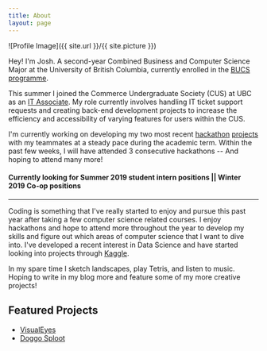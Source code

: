 ```yaml
---
title: About
layout: page
---
```

![Profile Image]({{ site.url }}/{{ site.picture }})

Hey! I'm Josh. A second-year Combined Business and Computer Science Major at the
University of British Columbia, currently enrolled in the [BUCS programme](https://mybcom.sauder.ubc.ca/courses-money-enrolment/program-requirements/combined-major-in%C2%A0business-and-computer-science).

This summer I joined the Commerce Undergraduate Society (CUS) at UBC as an [IT Associate](http://it.cus.ca/). My role
currently involves handling IT ticket support requests and creating back-end development projects
to increase the efficiency and accessibility of varying features for users within the CUS.

I'm currently working on developing my two most recent [hackathon](https://joshflchan.github.io/bizhacks-visualeyes/)
[projects](https://joshflchan.github.io/nwhacks-ichooseyou/) with my teammates at a steady pace during the academic term. Within
the past few weeks, I will have attended 3 consecutive hackathons -- And hoping to attend many more!

#### Currently looking for Summer 2019 student intern positions || Winter 2019 Co-op positions

---

Coding is something that I've really started to enjoy and pursue this past year after taking a few computer science related courses. I enjoy hackathons and hope to attend more throughout the year to develop my skills and figure out which areas of
computer science that I want to dive into. I've developed a recent interest in Data Science and have started looking into projects through [Kaggle](https://www.kaggle.com/).

In my spare time I sketch landscapes, play Tetris, and listen to music. Hoping to write in my blog more and feature some of my more creative projects!

## Featured Projects

<ul>
	<li><a href="https://joshflchan.github.io/bizhacks-visualeyes/">VisualEyes</a></li>
	<li><a href="https://www.instagram.com/doggo.sploot/">Doggo Sploot</a></li>
</ul>
